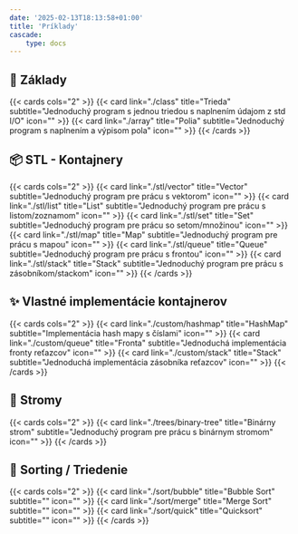 ```yaml
---
date: '2025-02-13T18:13:58+01:00'
title: 'Príklady'
cascade:
    type: docs
---
```


## 🌱 Základy

{{< cards cols="2" >}}
{{< card link="./class" title="Trieda" subtitle="Jednoduchý program s jednou triedou s naplnením údajom z std I/O" icon="" >}}
{{< card link="./array" title="Polia" subtitle="Jednoduchý program s naplnením a výpisom pola" icon="" >}}
{{< /cards >}}

## 📦 STL - Kontajnery

{{< cards cols="2" >}}
{{< card link="./stl/vector" title="Vector" subtitle="Jednoduchý program pre prácu s vektorom" icon="" >}}
{{< card link="./stl/list" title="List" subtitle="Jednoduchý program pre prácu s listom/zoznamom" icon="" >}}
{{< card link="./stl/set" title="Set" subtitle="Jednoduchý program pre prácu so setom/množinou" icon="" >}}
{{< card link="./stl/map" title="Map" subtitle="Jednoduchý program pre prácu s mapou" icon="" >}}
{{< card link="./stl/queue" title="Queue" subtitle="Jednoduchý program pre prácu s frontou" icon="" >}}
{{< card link="./stl/stack" title="Stack" subtitle="Jednoduchý program pre prácu s zásobníkom/stackom" icon="" >}}
{{< /cards >}}

## ✨ Vlastné implementácie kontajnerov

{{< cards cols="2" >}}
{{< card link="./custom/hashmap" title="HashMap" subtitle="Implementácia hash mapy s číslami" icon="" >}}
{{< card link="./custom/queue" title="Fronta" subtitle="Jednoduchá implementácia fronty reťazcov" icon="" >}}
{{< card link="./custom/stack" title="Stack" subtitle="Jednoduchá implementácia zásobníka reťazcov" icon="" >}}
{{< /cards >}}

## 🌳 Stromy

{{< cards cols="2" >}}
{{< card link="./trees/binary-tree" title="Binárny strom" subtitle="Jednoduchý program pre prácu s binárnym stromom" icon="" >}}
{{< /cards >}}

## 🔄 Sorting / Triedenie

{{< cards cols="2" >}}
{{< card link="./sort/bubble" title="Bubble Sort" subtitle="" icon="" >}}
{{< card link="./sort/merge" title="Merge Sort" subtitle="" icon="" >}}
{{< card link="./sort/quick" title="Quicksort" subtitle="" icon="" >}}
{{< /cards >}}
